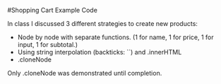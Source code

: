 #Shopping Cart Example Code

In class I discussed 3 different strategies to create new products:

* Node by node with separate functions. (1 for name, 1 for price, 1 for input, 1 for subtotal.)
* Using string interpolation (backticks: ``) and .innerHTML
* .cloneNode

Only .cloneNode was demonstrated until completion. 